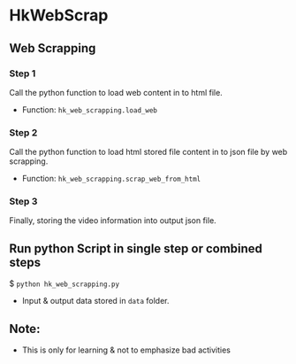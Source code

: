 # HkWebScrap

## Web Scrapping

### Step 1
Call the python function to load web content in to html file.

* Function: `hk_web_scrapping.load_web`

### Step 2

Call the python function to load html stored file content in to json file by web scrapping.

* Function: `hk_web_scrapping.scrap_web_from_html`

### Step 3

Finally, storing the video information into output json file.

## Run python Script in single step or combined steps

$ `python hk_web_scrapping.py`

* Input & output data stored in `data` folder.

## Note:

* This is only for learning & not to emphasize bad activities
